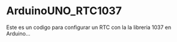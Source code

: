 # ArduinoUNO_RTC1037

Este es un codigo para configurar un RTC con la la libreria 1037 en Arduino...
